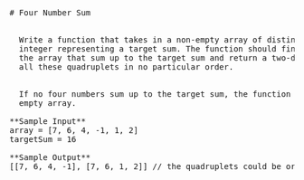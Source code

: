 <pre>
# Four Number Sum


  Write a function that takes in a non-empty array of distinct integers and an
  integer representing a target sum. The function should find all quadruplets in
  the array that sum up to the target sum and return a two-dimensional array of
  all these quadruplets in no particular order.


  If no four numbers sum up to the target sum, the function should return an
  empty array.

**Sample Input**
array = [7, 6, 4, -1, 1, 2]
targetSum = 16

**Sample Output**
[[7, 6, 4, -1], [7, 6, 1, 2]] // the quadruplets could be ordered differently

</pre>